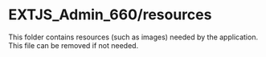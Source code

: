 # EXTJS_Admin_660/resources

This folder contains resources (such as images) needed by the application. This file can
be removed if not needed.
